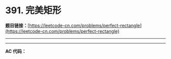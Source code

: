 # 391. 完美矩形

**题目链接：**[https://leetcode-cn.com/problems/perfect-rectangle](https://leetcode-cn.com/problems/perfect-rectangle)

---

<Cards card="leetcode_391_perfect-rectangle"></Cards>

---

**AC 代码：**

```java

```